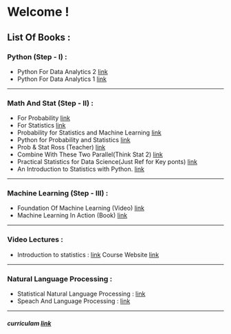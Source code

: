 # Welcome !
## List Of Books :

### Python (Step - I) :  
- Python For Data Analytics 2 [link](https://github.com/vanhien13/MachineLearningBooks/raw/master/Python%20for%20Data%20Analysis.pdf)  
- Python For Data Analytics 1 [link](http://opencarts.org/sachlaptrinh/pdf/28232.pdf)  

---

### Math And Stat (Step - II) :  
- For Probability [link](http://julio.staff.ipb.ac.id/files/2015/02/Ross_8th_ed_English.pdf)
- For Statistics [link]()
- Probability for Statistics and Machine Learning [link](https://drive.google.com/uc?export=download&id=1657K45coWOCRiA1FVCtTTV8wJxGR0r2-)
- Python for Probability and Statistics [link](https://github.com/liuchengxu/books/raw/master/docs/src/Theory/Python-for-Probability-Statistics-and-Machine-Learning.pdf)
- Prob & Stat Ross (Teacher) [link](http://www.r-5.org/files/books/computers/algo-list/statistics/Sheldon_Ross-Introduction_to_Probability_and_Statistics-EN.pdf)
- Combine With These Two Parallel(Think Stat 2) [link](http://greenteapress.com/thinkstats2/thinkstats2.pdf)
- Practical Statistics for Data Science(Just Ref for Key ponts) [link](http://file.allitebooks.com/20170726/Practical%20Statistics%20for%20Data%20Scientists.pdf)
- An Introduction to Statistics with Python. [link](https://drive.google.com/uc?export=download&id=13XkkDXHYeZatMW3MbTbuH2sC3hF2njoZ)   

-----   
### Machine Learning (Step - III) :
- Foundation Of Machine Learning (Video) [link](https://bloomberg.github.io/foml/#home)
- Machine Learning In Action (Book) [link](http://www2.ift.ulaval.ca/~chaib/IFT-4102-7025/public_html/Fichiers/Machine_Learning_in_Action.pdf)   

-----
### Video Lectures :  
 - Introduction to statistics : [link](https://www.youtube.com/watch?v=VPZD_aij8H0) Course Website [link](https://ocw.mit.edu/courses/mathematics/18-650-statistics-for-applications-fall-2016/)    
 
 -----
### Natural Language Processing :  
 - Statistical Natural Language Processing : [link](https://drive.google.com/uc?export=download&id=1AoZP2jIYWj3mI_NsnAaxasyMdof7XhQg)
 - Speach And Language Processing : [link](https://drive.google.com/uc?export=download&id=1j02snI51qqYtq52UAbANqefP5hkomXZM)
 
-----
##### curriculam [link](http://datasciencemasters.org/)   
